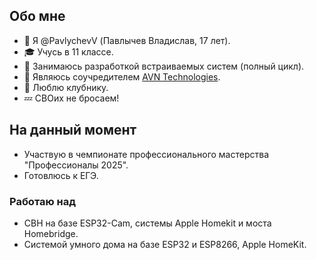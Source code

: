 ## Обо мне

- 👋 Я @PavlychevV (Павлычев Владислав, 17 лет).
- 🎓 Учусь в 11 классе.
- 👀 Занимаюсь разработкой встраиваемых систем (полный цикл).
- 💼 Являюсь соучредителем [AVN Technologies](https://avn-tech.ru/).
- 🍓 Люблю клубнику.
- 💤 СВОих не бросаем!

## На данный момент

- Участвую в чемпионате профессионального мастерства "Профессионалы 2025".
- Готовлюсь к ЕГЭ.

### Работаю над

- СВН на базе ESP32-Cam, системы Apple Homekit и моста Homebridge.
- Системой умного дома на базе ESP32 и ESP8266, Apple HomeKit.
